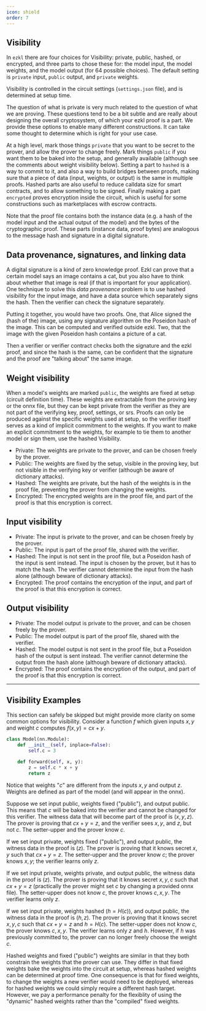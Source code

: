 ```yaml
---
icon: shield
order: 7
---
```

## Visibility

In `ezkl` there are four choices for Visibility: private, public, hashed, or encrypted, and three parts to chose these for: the model input, the model weights, and the model output (for 64 possible choices). The default setting is `private` input, `public` output, and `private` weights.

Visibility is controlled in the circuit settings (`settings.json` file), and is determined at setup time.

The question of what is private is very much related to the question of what we are proving. These questions tend to be a bit subtle and are really about designing the overall cryptosystem, of which your ezkl proof is a part. We provide these options to enable many different constructions. It can take some thought to determine which is right for your use case.

At a high level, mark those things `private` that you want to be secret to the prover, and allow the prover to change freely. Mark things `public` if you want them to be baked into the setup, and generally available (although see the comments about weight visibility below). Setting a part to `hashed` is a way to commit to it, and also a way to build bridges between proofs, making sure that a piece of data (input, weights, or output) is the same in multiple proofs. Hashed parts are also useful to reduce calldata size for smart contracts, and to allow something to be signed. Finally making a part `encrypted` proves encryption inside the circuit, which is useful for some constructions such as marketplaces with escrow contracts.

Note that the proof file contains both the instance data (e.g. a hash of the model input and the actual output of the model) and the bytes of the cryptographic proof. These parts (instance data, proof bytes) are analogous to the message hash and signature in a digital signature.

## Data provenance, signatures, and linking data
A digital signature is a kind of zero knowledge proof. Ezkl can prove that a certain model says an image contains a cat, but you also have to think about whether that image is real (if that is important for your application). One technique to solve this *data provenance* problem is to use hashed visibility for the input image, and have a data source which separately signs the hash. Then the verifier can check the signature separately.

Putting it together, you would have two proofs. One, that Alice signed the (hash of the) image, using any signature algorithm on the Poseidon hash of the image. This can be computed and verified outside ezkl. Two, that the image with the given Poseidon hash contains a picture of a cat.

Then a verifier or verifier contract checks both the signature and the ezkl proof, and since the hash is the same, can be confident that the signature and the proof are "talking about" the same image.


## Weight visibility
When a model's weights are marked `public`, the weights are fixed at setup (circuit definition time). These weights are extractable from the proving key or the onnx file, but they can be kept private from the verifier as they are not part of the verifying key, proof, settings, or srs. Proofs can only be produced against the specific weights used at setup, so the verifier itself serves as a kind of implicit commitment to the weights. If you want to make an explicit commitment to the weights, for example to tie them to another model or sign them, use the hashed Visibility.

- Private: The weights are private to the prover, and can be chosen freely by the prover.
- Public: The weights are fixed by the setup, visible in the proving key, but not visible in the verifying key or verifier (although be aware of dictionary attacks).
- Hashed: The weights are private, but the hash of the weights is in the proof file, preventing the prover from changing the weights.
- Encrypted: The encrypted weights are in the proof file, and part of the proof is that this encryption is correct.

## Input visibility

- Private: The input is private to the prover, and can be chosen freely by the prover.
- Public: The input is part of the proof file, shared with the verifier.
- Hashed: The input is not sent in the proof file, but a Poseidon hash of the input is sent instead. The input is chosen by the prover, but it has to match the hash. The verifier cannot determine the input from the hash alone (although beware of dictionary attacks).
- Encrypted: The proof contains the encryption of the input, and part of the proof is that this encryption is correct.


## Output visibility

- Private: The model output is private to the prover, and can be chosen freely by the prover.
- Public: The model output is part of the proof file, shared with the verifier.
- Hashed: The model output is not sent in the proof file, but a Poseidon hash of the output is sent instead. The verifier cannot determine the output from the hash alone (although beware of dictionary attacks).
- Encrypted: The proof contains the encryption of the output, and part of the proof is that this encryption is correct.

--------------------

## Visibility Examples

This section can safely be skipped but might provide more clarity on some common options for visibility. Consider a function $f$ which given inputs $x,y$ and weight $c$ computes $f(x,y) = cx+y$. 

```python
class Model(nn.Module):
    def __init__(self, inplace=False):
        self.c = 3

    def forward(self, x, y):
        z = self.c * x + y
        return z
```

Notice that weights "$c$" are different from the inputs $x,y$ and output $z$. Weights are defined as part of the model (and will appear in the onnx). 

Suppose we set input public, weights fixed ("public"), and output public. This means that $c$ will be baked into the verifier and cannot be changed for this verifier. The witness data that will become part of the proof is $(x,y,z)$. The prover is proving that $cx+y = z$, and the verifier sees $x,y,$ and $z$, but not $c$. The setter-upper and the prover know $c$.

If we set input private, weights fixed ("public"), and output public, the witness data in the proof is $(z)$. The prover is proving that it knows secret $x,y$ such that $cx+y = z$. The setter-upper and the prover know $c$; the prover knows $x,y$; the verifier learns only $z$.

If we set input private, weights private, and output public, the witness data in the proof is $(z)$. The prover is proving that it knows secret $x,y,c$ such that $cx+y = z$ (practically the prover might set $c$ by changing a provided onnx file). The setter-upper does not know $c$, the prover knows $c,x,y$. The verifier learns only $z$.

If we set input private, weights hashed ($h = H(c)$), and output public, the witness data in the proof is $(h,z)$. The prover is proving that it knows secret $x,y,c$ such that $cx+y = z$ and $h=H(c)$. The setter-upper does not know $c$, the prover knows $c,x,y$. The verifier learns only $z$ and $h$. However, if $h$ was previously committed to, the prover can no longer freely choose the weight $c$.

Hashed weights and fixed ("public") weights are similar in that they both constrain the weights that the prover can use. They differ in that fixed weights bake the weights into the circuit at setup, whereas hashed weights can be determined at proof time. One consequence is that for fixed weights, to change the weights a new verifier would need to be deployed, whereas for hashed weights we could simply require a different hash target. However, we pay a performance penalty for the flexiblity of using the "dynamic" hashed weights rather than the "compiled" fixed weights.



